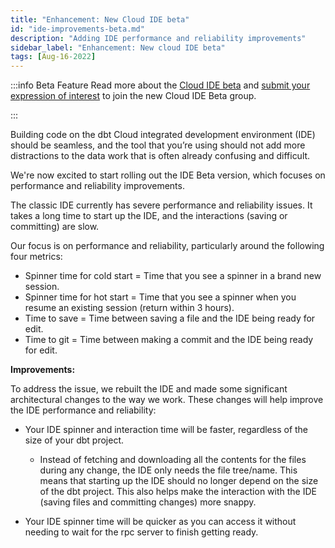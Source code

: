```yaml
---
title: "Enhancement: New Cloud IDE beta"
id: "ide-improvements-beta.md"
description: "Adding IDE performance and reliability improvements"
sidebar_label: "Enhancement: New cloud IDE beta"
tags: [Aug-16-2022]
---
```


:::info Beta Feature 
Read more about the [Cloud IDE beta](https://www.getdbt.com/blog/staging-highlights-the-latest-from-dbt-labs/) and [submit your expression of interest](https://docs.google.com/forms/d/e/1FAIpQLSdlU65gqTZPyGAUc16SkxqTc50NO9vdq_KGx1Mjm_4FB_97FA/viewform) to join the new Cloud IDE Beta group.

:::

Building code on the dbt Cloud integrated development environment (IDE) should be seamless, and the tool that you’re using should not add more distractions to the data work that is often already confusing and difficult.

We're now excited to start rolling out the IDE Beta version, which focuses on performance and reliability improvements.

The classic IDE currently has severe performance and reliability issues. It takes a long time to start up the IDE, and the interactions (saving or committing) are slow.

Our focus is on performance and reliability, particularly around the following four metrics:

- Spinner time for cold start = Time that you see a spinner in a brand new session.
- Spinner time for hot start = Time that you see a spinner when you resume an existing session (return within 3 hours).
- Time to save = Time between saving a file and the IDE being ready for edit.
- Time to git = Time between making a commit and the IDE being ready for edit.

**Improvements:**

To address the issue, we rebuilt the IDE and made some significant architectural changes to the way we work. These changes will help improve the IDE performance and reliability:

- Your IDE spinner and interaction time will be faster, regardless of the size of your dbt project.
    - Instead of fetching and downloading all the contents for the files during any change, the IDE only needs the file tree/name. This means that starting up the IDE should no longer depend on the size of the dbt project. This also helps make the interaction with the IDE (saving files and committing changes) more snappy.

- Your IDE spinner time will be quicker as you can access it without needing to wait for the rpc server to finish getting ready.


